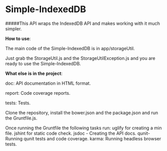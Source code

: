Simple-IndexedDB
================

#####This API wraps the IndexedDB API and makes working with it much simpler.

__How to use__:

  The main code of the Simple-IndexedDB is in app/storageUtil.
  
  
  Just grab the StorageUtil.js and the StorageUtilException.js and you are ready to use the Simple-IndexedDB.

__What else is in the project__:

  doc: API documentation in HTML format.
  
  
  report: Code coverage reports.
  
  
  tests: Tests.

  Clone the repository, install the bower.json and the package.json and run the Gruntfile.js.
  
  
  Once running the Gruntfile the following tasks run:
    uglify for creating a min file.
    jshint for static code check.
    jsdoc - Creating the API docs.
    qunit- Running qunit tests and code coverage.
    karma: Running headless browser tests.
    
    

